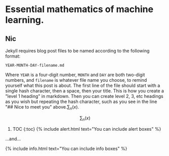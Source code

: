 # Essential mathematics of machine learning.

## Nic

Jekyll requires blog post files to be named according to the following format:

`YEAR-MONTH-DAY-filename.md`

Where `YEAR` is a four-digit number, `MONTH` and `DAY` are both two-digit numbers, and `filename` is whatever file name you choose, to remind yourself what this post is about. The first line of the file should start with a single hash character, then a space, then your title. This is how you create a "level 1 heading" in markdown. Then you can create level 2, 3, etc headings as you wish but repeating the hash character, such as you see in the line "## Nice to meet you" above.$\sum_n (x)$.

$$
\sum_n (x)
$$

1. TOC
{:toc}
{% include alert.html text="You can include alert boxes" %}

...and...

{% include info.html text="You can include info boxes" %}
